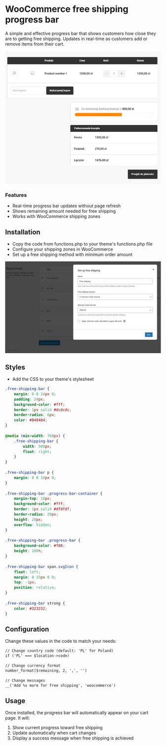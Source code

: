 # WooCommerce free shipping progress bar

A simple and effective progress bar that shows customers how close they are to getting free shipping. Updates in real-time as customers add or remove items from their cart.

![free-shipping-woocommerce-bar.jpg](img%2Ffree-shipping-woocommerce-bar.jpg)

### Features

* Real-time progress bar updates without page refresh
* Shows remaining amount needed for free shipping
* Works with WooCommerce shipping zones

## Installation

* Copy the code from functions.php to your theme's functions.php file
* Configure your shipping zones in WooCommerce
* Set up a free shipping method with minimum order amount

![free-shipping-woocommerce-bar-admin.jpg](img%2Ffree-shipping-woocommerce-bar-admin.jpg)

## Styles
* Add the CSS to your theme's stylesheet

```css
.free-shipping-bar {
    margin: 0 0 24px 0;
    padding: 24px;
    background-color: #fff;
    border: 1px solid #dcdcdc;
    border-radius: 6px;
    color: #848484;
}

@media (min-width: 768px) {
    .free-shipping-bar {
        width: 500px;
        float: right;
    }
}

.free-shipping-bar p {
    margin: 0 0 10px 0;
}

.free-shipping-bar .progress-bar-container {
    margin-top: 10px;
    background-color: #fff;
    border: 1px solid #dfdfdf;
    border-radius: 20px;
    height: 20px;
    overflow: hidden;
}

.free-shipping-bar .progress-bar {
    background-color: #f80;
    height: 100%;
}

.free-shipping-bar span.svgIcon {
    float: left;
    margin: 0 15px 0 0;
    top: -1px;
    position: relative;
}

.free-shipping-bar strong {
    color: #323232;
}
```

## Configuration

Change these values in the code to match your needs:

```
// Change country code (default: 'PL' for Poland)
if ('PL' === $location->code)

// Change currency format
number_format($remaining, 2, ',', '')

// Change messages
__('Add %s more for free shipping', 'woocommerce')
```

## Usage

Once installed, the progress bar will automatically appear on your cart page. It will:

1. Show current progress toward free shipping
2. Update automatically when cart changes
3. Display a success message when free shipping is achieved
